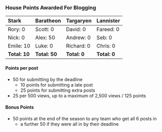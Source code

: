 ### House Points Awarded For Blogging
| Stark | Baratheon | Targaryen | Lannister |
| :--- | :----- | :---------------- | ------------- |
| Rory: 0 | Scott: 0 | David: 0 | Fareed: 0 |
| Nick: 0 | Alex: 50 | Andrew: 0 | Seb: 0 |
| Emile: 10 | Luke: 0 | Richard: 0 | Chris: 0 |
| **Total: 10** | **Total: 50** | **Total: 0** | **Total: 0** |

#### Points per post
  - 50 for submitting by the deadline
    - 10 points for submitting a late post
    - 25 points for submitting extra posts
  - 25 per 500 views, up to a maximum of 2,500 views / 125 points

#### Bonus Points
  - 50 points at the end of the season to any team who get all 6 posts in
    - a further 50 if they were all in by their deadline
